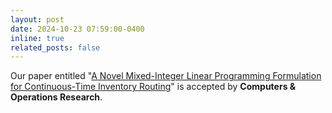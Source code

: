 ```yaml
---
layout: post
date: 2024-10-23 07:59:00-0400
inline: true
related_posts: false
---
```


Our paper entitled "[A Novel Mixed-Integer Linear Programming Formulation for Continuous-Time Inventory Routing](https://arxiv.org/abs/2310.11240)" is accepted by **Computers & Operations Research**.
